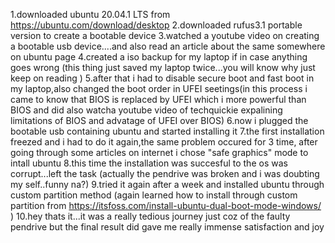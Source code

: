 1.downloaded ubuntu 20.04.1 LTS from https://ubuntu.com/download/desktop
2.downloaded rufus3.1 portable version to create a bootable device 
3.watched a youtube video on creating a bootable usb device....and also read an article about the same somewhere on ubuntu page
4.created a iso backup for my laptop if in case anything goes wrong (this thing just saved my laptop twice...you will know why just keep on reading )
5.after that i had to disable secure boot and fast boot in my laptop,also changed the boot order in UFEI seetings(in this process i came to know that BIOS is replaced by UFEI which i more powerful than BIOS and did also
watcha youtube video of techquickie expalining limitations of BIOS and advatage of UFEI over BIOS)
6.now i plugged the bootable usb containing ubuntu and started installing it
7.the first installation freezed and i had to do it again,the same problem occured for 3 time, after going through some articles on internet  i chose "safe graphics" mode to intall ubuntu
8.this time the installation was succesful to the os was corrupt...left the task (actually the pendrive was broken and i was doubting my self..funny na?)
9.tried it again after a week and installed ubuntu through custom partition method (again learned how to install through custom partition from  https://itsfoss.com/install-ubuntu-dual-boot-mode-windows/ )
10.hey thats it...it was a really tedious journey just coz of the faulty pendrive but the final result did gave me really immense satisfaction and joy  
